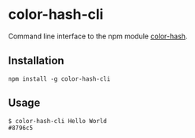 color-hash-cli
==============

Command line interface to the npm module [color-hash](https://github.com/zenozeng/color-hash).

## Installation

  `npm install -g color-hash-cli`

## Usage

```shell
$ color-hash-cli Hello World
#8796c5
```
